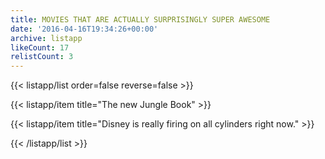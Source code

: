 ```yaml
---
title: MOVIES THAT ARE ACTUALLY SURPRISINGLY SUPER AWESOME
date: '2016-04-16T19:34:26+00:00'
archive: listapp
likeCount: 17
relistCount: 3
---
```


<!--more-->

{{< listapp/list order=false reverse=false >}}

   {{< listapp/item title="The new Jungle Book" >}}

   {{< listapp/item title="Disney is really firing on all cylinders right now." >}}

{{< /listapp/list >}}
